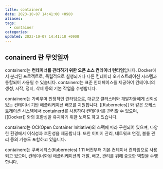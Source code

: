 ```yaml
---
title: containerd
date: 2023-10-07 14:41:00 +0900
aliases: 
tags:
  - container
categories: 
updated: 2023-10-07 14:41:10 +0900
---
```


## conainerd 란 무엇일까

containerd는 **컨테이너를 관리하기 위한 오픈 소스 컨테이너 런타임**입니다. Docker에서 분리된 프로젝트로, 독립적으로 실행되거나 다른 컨테이너 오케스트레이션 시스템과 통합되어 사용될 수 있습니다. containerd는 표준 인터페이스를 제공하여 컨테이너의 생성, 시작, 정지, 삭제 등의 기본 작업을 수행합니다.

containerd는 가벼우며 안정적인 런타임으로, 대규모 클러스터와 개발자들에게 신뢰성 있는 컨테이너 기반 애플리케이션 배포를 지원합니다. [[Kubernetes]] 와 같은 오케스트레이션 시스템에서 containerd를 사용하여 컨테이너를 관리할 수 있으며, [[Docker]] 와의 호환성을 유지하기 위한 노력도 하고 있습니다.

containerd는 OCI(Open Container Initiative)의 스펙에 따라 구현되어 있으며, 다양한 환경에서 이식성과 호환성을 제공합니다. 또한 이미지 관리, 네트워크 연결, 볼륨 관리 등의 기능도 포함하고 있습니다.

containerd는 쿠버네티스(Kubernetes) 1.11 버전부터 기본 컨테이너 런타임으로 사용되고 있으며, 컨테이너화된 애플리케이션의 개발, 배포, 관리를 위해 중요한 역할을 수행합니다.
